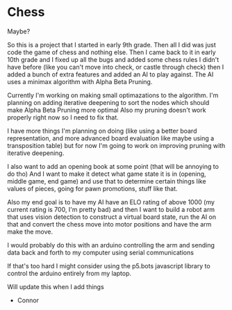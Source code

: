 # Chess
Maybe?

So this is a project that I started in early 9th grade. Then all I did was just code the game of chess and nothing else.
Then I came back to it in early 10th grade and I fixed up all the bugs and added some chess rules I didn't have before
(like you can't move into check, or castle through check) then I added a bunch of extra features and added an AI to play against.
The AI uses a minimax algorithm with Alpha Beta Pruning.

Currently I'm working on making small optimazations to the algorithm.
I'm planning on adding iterative deepening to sort the nodes which should make Alpha Beta Pruning more optimal
Also my pruning doesn't work properly right now so I need to fix that.

I have more things I'm planning on doing (like using a better board representation, and more advanced board evaluation like maybe using
a transposition table) but for now I'm going to work on improving pruning with iterative deepening.

I also want to add an opening book at some point (that will be annoying to do tho)
And I want to make it detect what game state it is in (opening, middle game, end game) and use that to determine certain things
like values of pieces, going for pawn promotions, stuff like that.

Also my end goal is to have my AI have an ELO rating of above 1000 (my current rating is 700, I'm pretty bad)
and then I want to build a robot arm that uses vision detection to construct a virtual board state, run the AI on that and
convert the chess move into motor positions and have the arm make the move.

I would probably do this with an arduino controlling the arm and sending data back and forth to my computer using serial communications

If that's too hard I might consider using the p5.bots javascript library to control the arduino entirely from my laptop.

Will update this when I add things

- Connor
